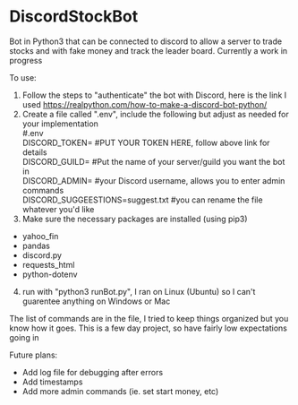 # DiscordStockBot
Bot in Python3 that can be connected to discord to allow a server to trade stocks and with fake money and track the leader board. Currently a work in progress

To use:
1) Follow the steps to "authenticate" the bot with Discord, here is the link I used https://realpython.com/how-to-make-a-discord-bot-python/
2) Create a file called ".env", include the following but adjust as needed for your implementation  
  #.env  
  DISCORD_TOKEN=                    #PUT YOUR TOKEN HERE, follow above link for details  
  DISCORD_GUILD=                    #Put the name of your server/guild you want the bot in  
  DISCORD_ADMIN=                    #your Discord username, allows you to enter admin commands  
  DISCORD_SUGGEESTIONS=suggest.txt  #you can rename the file whatever you'd like  
3) Make sure the necessary packages are installed (using pip3)
  - yahoo_fin
  - pandas
  - discord.py
  - requests_html
  - python-dotenv
4) run with "python3 runBot.py", I ran on Linux (Ubuntu) so I can't guarentee anything on Windows or Mac

The list of commands are in the file, I tried to keep things organized but you know how it goes. This is a few day project, so have fairly low expectations going in

Future plans:
  - Add log file for debugging after errors
  - Add timestamps
  - Add more admin commands (ie. set start money, etc)
